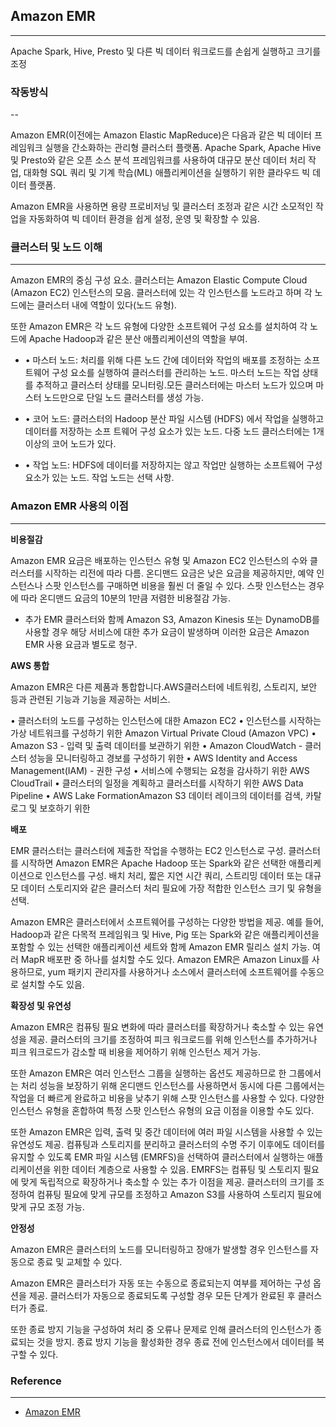 ## Amazon EMR

---

Apache Spark, Hive, Presto 및 다른 빅 데이터 워크로드를 손쉽게 실행하고 크기를 조정

### 작동방식

--

Amazon EMR(이전에는 Amazon Elastic MapReduce)은 다음과 같은 빅 데이터 프레임워크 실행을 간소화하는 관리형 클러스터 플랫폼. Apache Spark, Apache Hive 및 Presto와 같은 오픈 소스 분석 프레임워크를 사용하여 대규모 분산 데이터 처리 작업, 대화형 SQL 쿼리 및 기계 학습(ML) 애플리케이션을 실행하기 위한 클라우드 빅 데이터 플랫폼.

Amazon EMR을 사용하면 용량 프로비저닝 및 클러스터 조정과 같은 시간 소모적인 작업을 자동화하여 빅 데이터 환경을 쉽게 설정, 운영 및 확장할 수 있음.

### 클러스터 및 노드 이해

---

Amazon EMR의 중심 구성 요소. 클러스터는 Amazon Elastic Compute Cloud (Amazon EC2) 인스턴스의 모음. 클러스터에 있는 각 인스턴스를 노드라고 하며 각 노드에는 클러스터 내에 역할이 있다(노드 유형). 

또한 Amazon EMR은 각 노드 유형에 다양한 소프트웨어 구성 요소를 설치하여 각 노드에 Apache Hadoop과 같은 분산 애플리케이션의 역할을 부여.

- • 마스터 노드: 처리를 위해 다른 노드 간에 데이터와 작업의 배포를 조정하는 소프트웨어 구성 요소를 실행하여 클러스터를 관리하는 노드. 마스터 노드는 작업 상태를 추적하고 클러스터 상태를 모니터링.모든 클러스터에는 마스터 노드가 있으며 마스터 노드만으로 단일 노드 클러스터를 생성 가능.

- • 코어 노드: 클러스터의 Hadoop 분산 파일 시스템 (HDFS) 에서 작업을 실행하고 데이터를 저장하는 소프
트웨어 구성 요소가 있는 노드. 다중 노드 클러스터에는 1개 이상의 코어 노드가 있다.

- • 작업 노드: HDFS에 데이터를 저장하지는 않고 작업만 실행하는 소프트웨어 구성 요소가 있는 노드. 작업 노드는 선택 사항.

### Amazon EMR 사용의 이점

---

**비용절감**

Amazon EMR 요금은 배포하는 인스턴스 유형 및 Amazon EC2 인스턴스의 수와 클러스터를 시작하는 리전에 따라 다름. 온디맨드 요금은 낮은 요금을 제공하지만, 예약 인스턴스나 스팟 인스턴스를 구매하면 비용을 훨씬 더 줄일 수 있다. 스팟 인스턴스는 경우에 따라 온디맨드 요금의 10분의 1만큼 저렴한 비용절감 가능.

- 추가 
EMR 클러스터와 함께 Amazon S3, Amazon Kinesis 또는 DynamoDB를 사용할 경우 해당 서비스에 대한 추가 요금이 발생하며 이러한 요금은 Amazon EMR 사용 요금과 별도로 청구.

**AWS 통합**

Amazon EMR은 다른 제품과 통합합니다.AWS클러스터에 네트워킹, 스토리지, 보안 등과 관련된 기능과 기능을 제공하는 서비스. 

• 클러스터의 노드를 구성하는 인스턴스에 대한 Amazon EC2
• 인스턴스를 시작하는 가상 네트워크를 구성하기 위한 Amazon Virtual Private Cloud (Amazon VPC)
• Amazon S3 - 입력 및 출력 데이터를 보관하기 위한
• Amazon CloudWatch - 클러스터 성능을 모니터링하고 경보를 구성하기 위한
• AWS Identity and Access Management(IAM) - 권한 구성
• 서비스에 수행되는 요청을 감사하기 위한 AWS CloudTrail
• 클러스터의 일정을 계획하고 클러스터를 시작하기 위한 AWS Data Pipeline
• AWS Lake FormationAmazon S3 데이터 레이크의 데이터를 검색, 카탈로그 및 보호하기 위한

**배포**

EMR 클러스터는 클러스터에 제출한 작업을 수행하는 EC2 인스턴스로 구성. 클러스터를 시작하면 Amazon EMR은 Apache Hadoop 또는 Spark와 같은 선택한 애플리케이션으로 인스턴스를 구성. 배치 처리, 짧은 지연 시간 쿼리, 스트리밍 데이터 또는 대규모 데이터 스토리지와 같은 클러스터 처리 필요에 가장 적합한 인스턴스 크기 및 유형을 선택. 

Amazon EMR은 클러스터에서 소프트웨어를 구성하는 다양한 방법을 제공. 예를 들어, Hadoop과 같은 다목적 프레임워크 및 Hive, Pig 또는 Spark와 같은 애플리케이션을 포함할 수 있는 선택한 애플리케이션 세트와 함께 Amazon EMR 릴리스 설치 가능. 여러 MapR 배포판 중 하나를 설치할 수도 있다. Amazon EMR은 Amazon Linux를 사용하므로, yum 패키지 관리자를 사용하거나 소스에서 클러스터에 소프트웨어를 수동으로 설치할 수도 있음.

**확장성 및 유연성**

Amazon EMR은 컴퓨팅 필요 변화에 따라 클러스터를 확장하거나 축소할 수 있는 유연성을 제공.
클러스터의 크기를 조정하여 피크 워크로드를 위해 인스턴스를 추가하거나 피크 워크로드가 감소할 때 비용을 제어하기 위해 인스턴스 제거 가능. 

또한 Amazon EMR은 여러 인스턴스 그룹을 실행하는 옵션도 제공하므로 한 그룹에서는 처리 성능을 보장하기 위해 온디맨드 인스턴스를 사용하면서 동시에 다른 그룹에서는 작업을 더 빠르게 완료하고 비용을 낮추기 위해 스팟 인스턴스를 사용할 수 있다. 다양한 인스턴스 유형을 혼합하여 특정 스팟 인스턴스 유형의 요금 이점을 이용할 수도 있다. 

또한 Amazon EMR은 입력, 출력 및 중간 데이터에 여러 파일 시스템을 사용할 수 있는 유연성도 제공.
컴퓨팅과 스토리지를 분리하고 클러스터의 수명 주기 이후에도 데이터를 유지할 수 있도록 EMR 파일 시스템 (EMRFS)을 선택하여 클러스터에서 실행하는 애플리케이션을 위한 데이터 계층으로 사용할 수 있음. 
EMRFS는 컴퓨팅 및 스토리지 필요에 맞게 독립적으로 확장하거나 축소할 수 있는 추가 이점을 제공. 클러스터의 크기를 조정하여 컴퓨팅 필요에 맞게 규모를 조정하고 Amazon S3를 사용하여 스토리지 필요에 맞게 규모 조정 가능. 

**안정성**

Amazon EMR은 클러스터의 노드를 모니터링하고 장애가 발생할 경우 인스턴스를 자동으로 종료 및 교체할 수 있다.

Amazon EMR은 클러스터가 자동 또는 수동으로 종료되는지 여부를 제어하는 구성 옵션을 제공. 클러스터가 자동으로 종료되도록 구성할 경우 모든 단계가 완료된 후 클러스터가 종료. 

또한 종료 방지 기능을 구성하여 처리 중 오류나 문제로 인해 클러스터의 인스턴스가 종료되는 것을 방지. 종료 방지 기능을 활성화한 경우 종료 전에 인스턴스에서 데이터를 복구할 수 있다.

### Reference

---

- [Amazon EMR](https://docs.aws.amazon.com/ko_kr/emr/latest/ManagementGuide/emr-mgmt.pdf#emr-what-is-emr)



